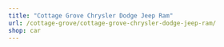 ```yaml
---
title: "Cottage Grove Chrysler Dodge Jeep Ram"
url: /cottage-grove/cottage-grove-chrysler-dodge-jeep-ram/
shop: car
---
```

